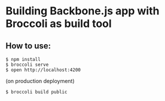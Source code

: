 Building Backbone.js app with Broccoli as build tool
=====

How to use:
-----

    $ npm install
    $ broccoli serve
    $ open http://localhost:4200

(on production deployment)

    $ broccoli build public